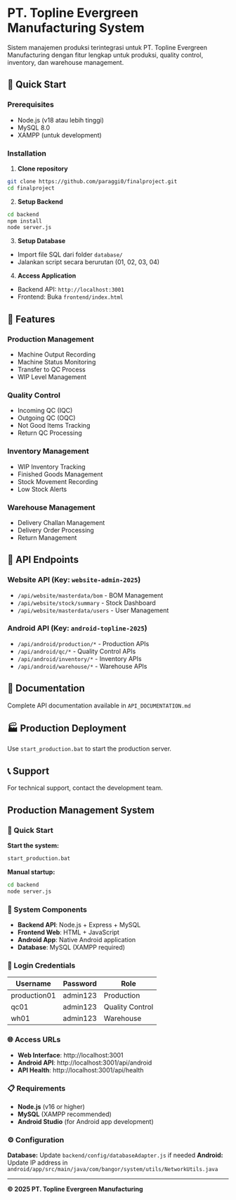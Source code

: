 # PT. Topline Evergreen Manufacturing System

Sistem manajemen produksi terintegrasi untuk PT. Topline Evergreen Manufacturing dengan fitur lengkap untuk produksi, quality control, inventory, dan warehouse management.

## 🚀 Quick Start

### Prerequisites
- Node.js (v18 atau lebih tinggi)
- MySQL 8.0
- XAMPP (untuk development)

### Installation

1. **Clone repository**
```bash
git clone https://github.com/paraggi0/finalproject.git
cd finalproject
```

2. **Setup Backend**
```bash
cd backend
npm install
node server.js
```

3. **Setup Database**
- Import file SQL dari folder `database/`
- Jalankan script secara berurutan (01, 02, 03, 04)

4. **Access Application**
- Backend API: `http://localhost:3001`
- Frontend: Buka `frontend/index.html`

## 📱 Features

### Production Management
- Machine Output Recording
- Machine Status Monitoring
- Transfer to QC Process
- WIP Level Management

### Quality Control
- Incoming QC (IQC)
- Outgoing QC (OQC)
- Not Good Items Tracking
- Return QC Processing

### Inventory Management
- WIP Inventory Tracking
- Finished Goods Management
- Stock Movement Recording
- Low Stock Alerts

### Warehouse Management
- Delivery Challan Management
- Delivery Order Processing
- Return Management

## 🔧 API Endpoints

### Website API (Key: `website-admin-2025`)
- `/api/website/masterdata/bom` - BOM Management
- `/api/website/stock/summary` - Stock Dashboard
- `/api/website/masterdata/users` - User Management

### Android API (Key: `android-topline-2025`)
- `/api/android/production/*` - Production APIs
- `/api/android/qc/*` - Quality Control APIs
- `/api/android/inventory/*` - Inventory APIs
- `/api/android/warehouse/*` - Warehouse APIs

## 📄 Documentation

Complete API documentation available in `API_DOCUMENTATION.md`

## 🏭 Production Deployment

Use `start_production.bat` to start the production server.

## 📞 Support

For technical support, contact the development team.
## Production Management System

### 🚀 Quick Start

**Start the system:**
```bash
start_production.bat
```

**Manual startup:**
```bash
cd backend
node server.js
```

### 📱 System Components

- **Backend API**: Node.js + Express + MySQL
- **Frontend Web**: HTML + JavaScript  
- **Android App**: Native Android application
- **Database**: MySQL (XAMPP required)

### 🔑 Login Credentials

| Username | Password | Role |
|----------|----------|------|
| production01 | admin123 | Production |
| qc01 | admin123 | Quality Control |
| wh01 | admin123 | Warehouse |

### 🌐 Access URLs

- **Web Interface**: http://localhost:3001
- **Android API**: http://localhost:3001/api/android
- **API Health**: http://localhost:3001/api/health

### 📋 Requirements

- **Node.js** (v16 or higher)
- **MySQL** (XAMPP recommended)
- **Android Studio** (for Android app development)

### ⚙️ Configuration

**Database:** Update `backend/config/databaseAdapter.js` if needed
**Android:** Update IP address in `android/app/src/main/java/com/bangor/system/utils/NetworkUtils.java`

---
**© 2025 PT. Topline Evergreen Manufacturing**
